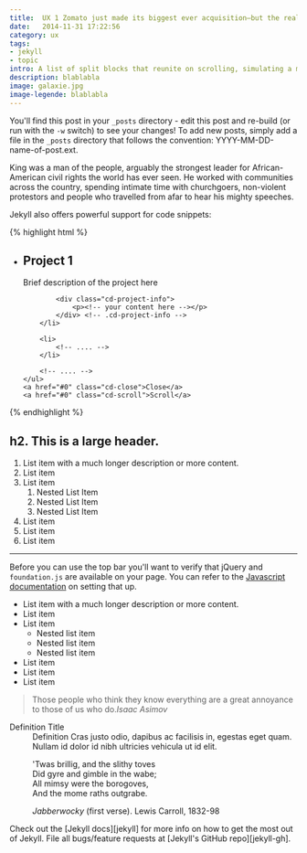 ```yaml
---
title:  UX 1 Zomato just made its biggest ever acquisition—but the real test starts now
date:   2014-11-31 17:22:56
category: ux
tags: 
- jekyll
- topic
intro: A list of split blocks that reunite on scrolling, simulating a movement along the z-axis with the help of CSS transformations and jQuery.
description: blablabla
image: galaxie.jpg
image-legende: blablabla
---
```


You'll find this post in your `_posts` directory - edit this post and re-build (or run with the `-w` switch) to see your changes!
To add new posts, simply add a file in the `_posts` directory that follows the convention: YYYY-MM-DD-name-of-post.ext.

King was a man of the people, arguably the strongest leader for African-American civil rights the world has ever seen. He worked with communities across the country, spending intimate time with churchgoers, non-violent protestors and people who travelled from afar to hear his mighty speeches.

Jekyll also offers powerful support for code snippets:

{% highlight html %}
<div class="projects-container">
  <ul>
		<li>
			<div class="cd-title">
				<h2>Project 1</h2>
				<p>Brief description of the project here</p>
			</div> <!-- .cd-title -->
 
			<div class="cd-project-info">
				<p><!-- your content here --></p>
			</div> <!-- .cd-project-info -->
		</li>
 
		<li>
			<!-- .... -->
		</li>
 
		<!-- .... -->
	</ul>
	<a href="#0" class="cd-close">Close</a>
	<a href="#0" class="cd-scroll">Scroll</a>
</div> <!-- .project-container -->
{% endhighlight %}
<h2>h2. This is a large header.</h2>
<ol>
  <li>List item with a much longer description or more content.</li>
  <li>List item</li>
  <li>List item
    <ol>
      <li>Nested List Item</li>
      <li>Nested List Item</li>
      <li>Nested List Item</li>
    </ol>
  </li>
  <li>List item</li>
  <li>List item</li>
  <li>List item</li>
 </ol>
 <hr>
 <div class="callout panel radius text-center">
  Before you can use the top bar you'll want to verify that jQuery and <code>foundation.js</code> are available on your page. You can refer to the <a href="../javascript.html">Javascript documentation</a> on setting that up.
</div>
 <ul class="disc">
  <li>List item with a much longer description or more content.</li>
  <li>List item</li>
  <li>List item
    <ul>
      <li>Nested list item</li>
      <li>Nested list item</li>
      <li>Nested list item</li>
    </ul>
  </li>
  <li>List item</li>
  <li>List item</li>
  <li>List item</li>
 </ul>
 <blockquote>Those people who think they know everything are a great annoyance to those of us who do.<cite>Isaac Asimov</cite></blockquote>
 <dl>
  <dt>Definition Title</dt>
  <dd>Definition Cras justo odio, dapibus ac facilisis in, egestas eget quam. Nullam id dolor id nibh ultricies vehicula ut id elit.</dd>
</dl>
<figure>
 <p>'Twas brillig, and the slithy toves<br>
 Did gyre and gimble in the wabe;<br>
 All mimsy were the borogoves,<br>
 And the mome raths outgrabe.</p>
 <figcaption><cite>Jabberwocky</cite> (first verse). Lewis Carroll, 1832-98</figcaption>
</figure>
Check out the [Jekyll docs][jekyll] for more info on how to get the most out of Jekyll. File all bugs/feature requests at [Jekyll's GitHub repo][jekyll-gh].

[jekyll-gh]: https://github.com/mojombo/jekyll
[jekyll]:    http://jekyllrb.com
